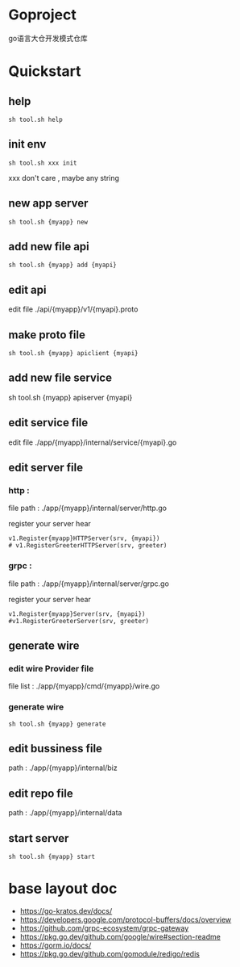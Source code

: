 # Goproject

go语言大仓开发模式仓库

# Quickstart
## help
```shell
sh tool.sh help
```
## init env 
```shell
sh tool.sh xxx init
```
xxx don't care , maybe any string
## new app server
```shell
sh tool.sh {myapp} new
```
## add new file api 
```shell
sh tool.sh {myapp} add {myapi}
```
## edit api
edit file ./api/{myapp}/v1/{myapi}.proto
## make proto file 
```shell
sh tool.sh {myapp} apiclient {myapi}
```
## add new file service
sh tool.sh {myapp} apiserver {myapi}
## edit service file
edit file ./app/{myapp}/internal/service/{myapi}.go
## edit server file
### http : 
file path : ./app/{myapp}/internal/server/http.go

register your server hear
```shell
v1.Register{myapp}HTTPServer(srv, {myapi})
# v1.RegisterGreeterHTTPServer(srv, greeter)
```
### grpc :
file path : ./app/{myapp}/internal/server/grpc.go

register your server hear
```shell
v1.Register{myapp}Server(srv, {myapi})
#v1.RegisterGreeterServer(srv, greeter)
```
## generate wire
### edit wire Provider file
file list : ./app/{myapp}/cmd/{myapp}/wire.go
### generate wire
```shell
sh tool.sh {myapp} generate
```
## edit bussiness file 
path : ./app/{myapp}/internal/biz

## edit repo file
path : ./app/{myapp}/internal/data
## start server
```shell
sh tool.sh {myapp} start
```
# base layout doc
- https://go-kratos.dev/docs/
- https://developers.google.com/protocol-buffers/docs/overview
- https://github.com/grpc-ecosystem/grpc-gateway
- https://pkg.go.dev/github.com/google/wire#section-readme
- https://gorm.io/docs/
- https://pkg.go.dev/github.com/gomodule/redigo/redis
